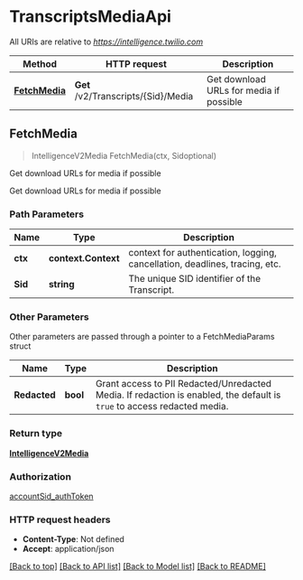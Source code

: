 # TranscriptsMediaApi

All URIs are relative to *https://intelligence.twilio.com*

Method | HTTP request | Description
------------- | ------------- | -------------
[**FetchMedia**](TranscriptsMediaApi.md#FetchMedia) | **Get** /v2/Transcripts/{Sid}/Media | Get download URLs for media if possible



## FetchMedia

> IntelligenceV2Media FetchMedia(ctx, Sidoptional)

Get download URLs for media if possible

Get download URLs for media if possible

### Path Parameters


Name | Type | Description
------------- | ------------- | -------------
**ctx** | **context.Context** | context for authentication, logging, cancellation, deadlines, tracing, etc.
**Sid** | **string** | The unique SID identifier of the Transcript.

### Other Parameters

Other parameters are passed through a pointer to a FetchMediaParams struct


Name | Type | Description
------------- | ------------- | -------------
**Redacted** | **bool** | Grant access to PII Redacted/Unredacted Media. If redaction is enabled, the default is `true` to access redacted media.

### Return type

[**IntelligenceV2Media**](IntelligenceV2Media.md)

### Authorization

[accountSid_authToken](../README.md#accountSid_authToken)

### HTTP request headers

- **Content-Type**: Not defined
- **Accept**: application/json

[[Back to top]](#) [[Back to API list]](../README.md#documentation-for-api-endpoints)
[[Back to Model list]](../README.md#documentation-for-models)
[[Back to README]](../README.md)

